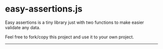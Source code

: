 # easy-assertions.js

Easy assertions is a tiny library just with two functions to make easier validate any data.

Feel free to fork/copy this project and use it to your own project.

----



